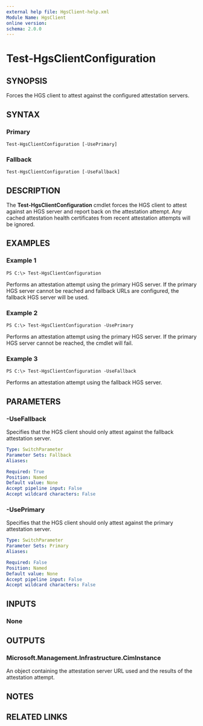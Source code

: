 ```yaml
---
external help file: HgsClient-help.xml
Module Name: HgsClient
online version: 
schema: 2.0.0
---
```


# Test-HgsClientConfiguration

## SYNOPSIS
Forces the HGS client to attest against the configured attestation servers.

## SYNTAX

### Primary
```
Test-HgsClientConfiguration [-UsePrimary]
```

### Fallback
```
Test-HgsClientConfiguration [-UseFallback]
```

## DESCRIPTION
The **Test-HgsClientConfiguration** cmdlet forces the HGS client to attest against an HGS server and report back on the attestation attempt.
Any cached attestation health certificates from recent attestation attempts will be ignored.

## EXAMPLES

### Example 1
```
PS C:\> Test-HgsClientConfiguration
```

Performs an attestation attempt using the primary HGS server.
If the primary HGS server cannot be reached and fallback URLs are configured, the fallback HGS server will be used.

### Example 2
```
PS C:\> Test-HgsClientConfiguration -UsePrimary
```

Performs an attestation attempt using the primary HGS server.
If the primary HGS server cannot be reached, the cmdlet will fail.

### Example 3
```
PS C:\> Test-HgsClientConfiguration -UseFallback
```

Performs an attestation attempt using the fallback HGS server.

## PARAMETERS

### -UseFallback
Specifies that the HGS client should only attest against the fallback attestation server.

```yaml
Type: SwitchParameter
Parameter Sets: Fallback
Aliases: 

Required: True
Position: Named
Default value: None
Accept pipeline input: False
Accept wildcard characters: False
```

### -UsePrimary
Specifies that the HGS client should only attest against the primary attestation server.

```yaml
Type: SwitchParameter
Parameter Sets: Primary
Aliases: 

Required: False
Position: Named
Default value: None
Accept pipeline input: False
Accept wildcard characters: False
```

## INPUTS

### None


## OUTPUTS

### Microsoft.Management.Infrastructure.CimInstance
An object containing the attestation server URL used and the results of the attestation attempt.

## NOTES

## RELATED LINKS

